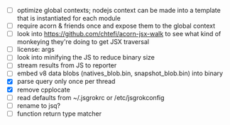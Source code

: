 - [ ] optimize global contexts; nodejs context can be made into a template that
  is instantiated for each module
- [ ] require acorn & friends once and expose them to the global context
- [ ] look into https://github.com/chtefi/acorn-jsx-walk to see what kind of monkeying they're doing to get JSX traversal
- [ ] license: args
- [ ] look into minifying the JS to reduce binary size
- [ ] stream results from JS to reporter
- [ ] embed v8 data blobs (natives_blob.bin, snapshot_blob.bin) into binary
- [x] parse query only once per thread
- [x] remove cpplocate
- [ ] read defaults from ~/.jsgrokrc or /etc/jsgrokconfig
- [ ] rename to jsq?
- [ ] function return type matcher